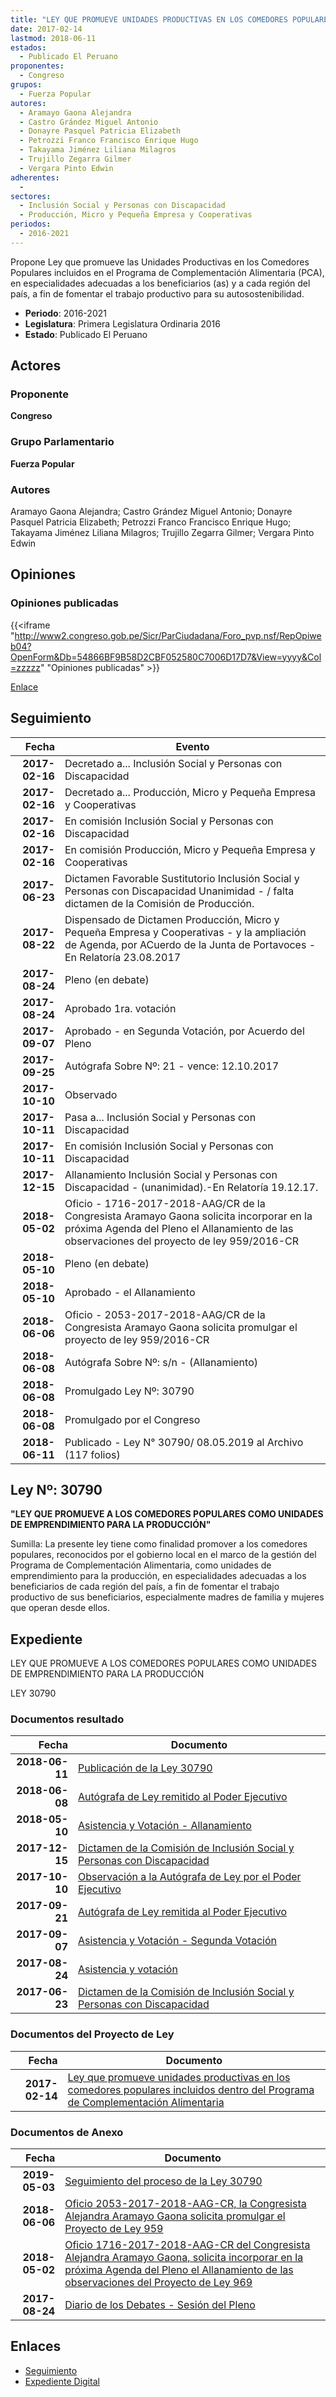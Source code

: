 ```yaml
---
title: "LEY QUE PROMUEVE UNIDADES PRODUCTIVAS EN LOS COMEDORES POPULARES INCLUIDOS DENTRO DEL PROGRAMA DE COMPLEMENTACIÓN ALIMENTARIA"
date: 2017-02-14
lastmod: 2018-06-11
estados: 
  - Publicado El Peruano
proponentes: 
  - Congreso
grupos: 
  - Fuerza Popular
autores: 
  - Aramayo Gaona Alejandra
  - Castro Grández Miguel Antonio
  - Donayre Pasquel Patricia Elizabeth
  - Petrozzi Franco Francisco Enrique Hugo
  - Takayama Jiménez Liliana Milagros
  - Trujillo Zegarra Gilmer
  - Vergara Pinto Edwin
adherentes: 
  - 
sectores: 
  - Inclusión Social y Personas con Discapacidad
  - Producción, Micro y Pequeña Empresa y Cooperativas
periodos: 
  - 2016-2021
---
```


Propone Ley que promueve las Unidades Productivas en los Comedores Populares incluidos en el Programa de Complementación Alimentaria (PCA), en especialidades adecuadas a los beneficiarios (as) y a cada región del país, a fin de fomentar el trabajo productivo para su autosostenibilidad.

- **Periodo**: 2016-2021
- **Legislatura**: Primera Legislatura Ordinaria 2016
- **Estado**: Publicado El Peruano

## Actores

### Proponente

**Congreso**

### Grupo Parlamentario

**Fuerza Popular**

### Autores

Aramayo Gaona Alejandra; Castro Grández Miguel Antonio; Donayre Pasquel Patricia Elizabeth; Petrozzi Franco Francisco Enrique Hugo; Takayama Jiménez Liliana Milagros; Trujillo Zegarra Gilmer; Vergara Pinto Edwin


## Opiniones

### Opiniones publicadas

{{<iframe "http://www2.congreso.gob.pe/Sicr/ParCiudadana/Foro_pvp.nsf/RepOpiweb04?OpenForm&Db=54866BF9B58D2CBF052580C7006D17D7&View=yyyy&Col=zzzzz" "Opiniones publicadas" >}}

[Enlace](http://www2.congreso.gob.pe/Sicr/ParCiudadana/Foro_pvp.nsf/RepOpiweb04?OpenForm&Db=54866BF9B58D2CBF052580C7006D17D7&View=yyyy&Col=zzzzz)

## Seguimiento

| Fecha | Evento |
|------:|--------|
| **2017-02-16** | Decretado a... Inclusión Social y Personas con Discapacidad|
| **2017-02-16** | Decretado a... Producción, Micro y Pequeña Empresa y Cooperativas|
| **2017-02-16** | En comisión Inclusión Social y Personas con Discapacidad|
| **2017-02-16** | En comisión Producción, Micro y Pequeña Empresa y Cooperativas|
| **2017-06-23** | Dictamen Favorable Sustitutorio Inclusión Social y Personas con Discapacidad Unanimidad - / falta dictamen de la Comisión de Producción.|
| **2017-08-22** | Dispensado de Dictamen Producción, Micro y Pequeña Empresa y Cooperativas - y la ampliación de Agenda, por ACuerdo de la Junta de Portavoces - En Relatoría 23.08.2017|
| **2017-08-24** | Pleno (en debate)|
| **2017-08-24** | Aprobado 1ra. votación|
| **2017-09-07** | Aprobado - en Segunda Votación, por Acuerdo del Pleno|
| **2017-09-25** | Autógrafa Sobre Nº: 21 - vence: 12.10.2017|
| **2017-10-10** | Observado|
| **2017-10-11** | Pasa a... Inclusión Social y Personas con Discapacidad|
| **2017-10-11** | En comisión Inclusión Social y Personas con Discapacidad|
| **2017-12-15** | Allanamiento Inclusión Social y Personas con Discapacidad - (unanimidad).-En Relatoría 19.12.17.|
| **2018-05-02** | Oficio - 1716-2017-2018-AAG/CR de la Congresista Aramayo Gaona solicita incorporar en la próxima Agenda del Pleno el Allanamiento de las observaciones del proyecto de ley 959/2016-CR|
| **2018-05-10** | Pleno (en debate)|
| **2018-05-10** | Aprobado - el Allanamiento|
| **2018-06-06** | Oficio - 2053-2017-2018-AAG/CR de la Congresista Aramayo Gaona solicita promulgar el proyecto de ley 959/2016-CR|
| **2018-06-08** | Autógrafa Sobre Nº: s/n - (Allanamiento)|
| **2018-06-08** | Promulgado Ley Nº: 30790|
| **2018-06-08** | Promulgado por el Congreso|
| **2018-06-11** | Publicado - Ley N° 30790/ 08.05.2019 al Archivo (117 folios)|

## Ley Nº: 30790

**"LEY QUE PROMUEVE A LOS COMEDORES POPULARES COMO UNIDADES DE EMPRENDIMIENTO PARA LA PRODUCCIÓN"**

Sumilla: La presente ley tiene como finalidad promover a los comedores populares, reconocidos por el gobierno local en el marco de la gestión del Programa de Complementación Alimentaria, como unidades de emprendimiento para la producción, en especialidades adecuadas a los beneficiarios de cada región del país, a fin de fomentar el trabajo productivo de sus beneficiarios, especialmente madres de familia y mujeres que operan desde ellos.


## Expediente

LEY QUE PROMUEVE A LOS COMEDORES POPULARES COMO UNIDADES DE EMPRENDIMIENTO PARA LA PRODUCCIÓN

LEY 30790


### Documentos resultado

| Fecha | Documento |
|------:|--------|
| **2018-06-11** | [Publicación de la Ley 30790](http://www.leyes.congreso.gob.pe/Documentos/2016_2021/ADLP/Normas_Legales/30790-LEY.pdf) |
| **2018-06-08** | [Autógrafa de Ley remitido al Poder Ejecutivo](http://www.leyes.congreso.gob.pe/Documentos/2016_2021/ADLP/Texto_Aprobado/AU0095920180608.pdf) |
| **2018-05-10** | [Asistencia y Votación - Allanamiento](http://www.leyes.congreso.gob.pe/Documentos/2016_2021/Asistencia_y_Votacion/Proyectos_de_Ley/AV0095920180510.pdf) |
| **2017-12-15** | [Dictamen de la Comisión de Inclusión Social y Personas con Discapacidad](http://www.leyes.congreso.gob.pe/Documentos/2016_2021/Dictamenes/Proyectos_de_Ley/00959DC13MAY20171215.pdf) |
| **2017-10-10** | [Observación a la Autógrafa de Ley por el Poder Ejecutivo](http://www.leyes.congreso.gob.pe/Documentos/2016_2021/Observacion_a_la_Autografa/OBAU0095920171010.pdf) |
| **2017-09-21** | [Autógrafa de Ley remitida al Poder Ejecutivo](http://www.leyes.congreso.gob.pe/Documentos/2016_2021/Autografas/Ley_y_de_Resolucion_Legislativa/AU0095920170921.PDF) |
| **2017-09-07** | [Asistencia y Votación - Segunda Votación](http://www.leyes.congreso.gob.pe/Documentos/2016_2021/Asistencia_y_Votacion/Proyectos_de_Ley/Exoneracion_de_Segunda_Votacion/ESV0095920170907.pdf) |
| **2017-08-24** | [Asistencia y votación](http://www.leyes.congreso.gob.pe/Documentos/2016_2021/Asistencia_y_Votacion/Proyectos_de_Ley/AV0095920170824.pdf) |
| **2017-06-23** | [Dictamen de la Comisión de Inclusión Social y Personas con Discapacidad](http://www.leyes.congreso.gob.pe/Documentos/2016_2021/Dictamenes/Proyectos_de_Ley/00959DC13MAY20170623.pdf) |

### Documentos del Proyecto de Ley

| Fecha | Documento |
|------:|--------|
| **2017-02-14** | [Ley que promueve unidades productivas en los comedores populares incluidos dentro del Programa de Complementación Alimentaria](http://www.leyes.congreso.gob.pe/Documentos/2016_2021/Proyectos_de_Ley_y_de_Resoluciones_Legislativas/PL0095520170214.pdf) |

### Documentos de Anexo

| Fecha | Documento |
|------:|--------|
| **2019-05-03** | [Seguimiento del proceso de la Ley 30790](http://www.leyes.congreso.gob.pe/Documentos/2016_2021/Seguimiento_de_Proyectos_de_Ley/00599PL_20190503.pdf) |
| **2018-06-06** | [Oficio 2053-2017-2018-AAG-CR, la Congresista Alejandra Aramayo Gaona solicita promulgar el Proyecto de Ley 959](http://www.leyes.congreso.gob.pe/Documentos/2016_2021/Oficios/Congresistas/OFICIO-2053-2017-2018-AAG-CR.pdf) |
| **2018-05-02** | [Oficio 1716-2017-2018-AAG-CR del Congresista Alejandra Aramayo Gaona, solicita incorporar en la próxima Agenda del Pleno el Allanamiento de las observaciones del Proyecto de Ley 969](http://www.leyes.congreso.gob.pe/Documentos/2016_2021/Oficios/Congresistas/OFICIO-1716-2017-2018-AAG-CR.pdf) |
| **2017-08-24** | [Diario de los Debates - Sesión del Pleno](http://www.leyes.congreso.gob.pe/Documentos/2016_2021/ADLP/Diario_Debates/30790-TDD.pdf) |

## Enlaces 

- [Seguimiento](http://www2.congreso.gob.pe/Sicr/TraDocEstProc/CLProLey2016.nsf/f7fff46988ca05b1052578e100829cc7/d9b088385ac9143d052580c7006b4434?OpenDocument)
- [Expediente Digital](http://www2.congreso.gob.pehttp://www2.congreso.gob.pe/Sicr/TraDocEstProc/CLProLey2016.nsf/f7fff46988ca05b1052578e100829cc7/d9b088385ac9143d052580c7006b4434?OpenDocument&Click=05257FB7005EB655.eb71d0cf91d8294e05256cdf006b5706/$Body/0.1C6C)
